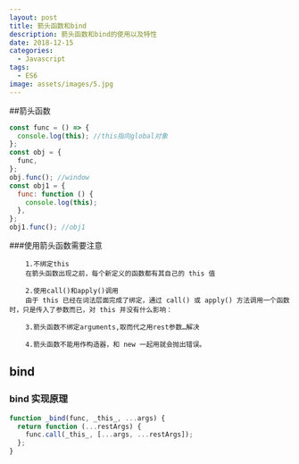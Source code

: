```yaml
---
layout: post
title: 箭头函数和bind
description: 箭头函数和bind的使用以及特性
date: 2018-12-15
categories:
  - Javascript
tags:
  - ES6
image: assets/images/5.jpg
---
```


##箭头函数

```javascript
const func = () => {
  console.log(this); //this指向global对象
};
const obj = {
  func,
};
obj.func(); //window
const obj1 = {
  func: function () {
    console.log(this);
  },
};
obj1.func(); //obj1
```

###使用箭头函数需要注意

        1.不绑定this
        在箭头函数出现之前，每个新定义的函数都有其自己的 this 值

        2.使用call()和apply()调用
        由于 this 已经在词法层面完成了绑定，通过 call() 或 apply() 方法调用一个函数时，只是传入了参数而已，对 this 并没有什么影响：

        3.箭头函数不绑定arguments,取而代之用rest参数…解决

        4.箭头函数不能用作构造器，和 new 一起用就会抛出错误。

## bind

### bind 实现原理

```javascript
function _bind(func, _this_, ...args) {
  return function (...restArgs) {
    func.call(_this_, [...args, ...restArgs]);
  };
}
```
